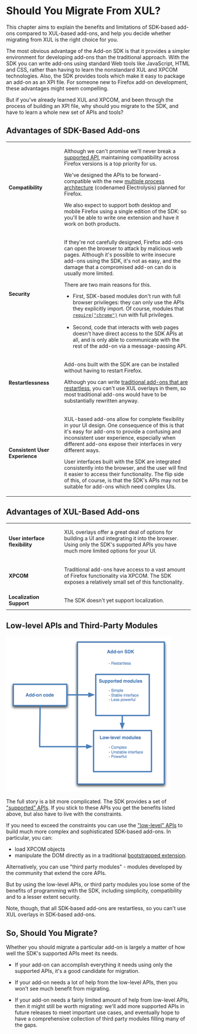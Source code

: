 # Should You Migrate From XUL? #

This chapter aims to explain the benefits and limitations of SDK-based add-ons compared to XUL-based add-ons, and help you decide whether migrating from XUL is the right choice for you.

The most obvious advantage of the Add-on SDK is that it provides a simpler environment for developing add-ons than the traditional approach. With the SDK you can write add-ons using standard Web tools like JavaScript, HTML and CSS, rather than having to learn the nonstandard XUL and XPCOM technologies. Also, the SDK provides tools which make it easy to package an add-on as an XPI file. For someone new to Firefox add-on development, these advantages might seem compelling.

But if you've already learned XUL and XPCOM, and been through the process of building an XPI file, why should you migrate to the SDK, and have to learn a whole new set of APIs and tools?

## Advantages of SDK-Based Add-ons ##

<table>
<colgroup>
<col width="30%">
<col width="70%">
</colgroup>
<tr>
<td> <strong><a name="compatibility">Compatibility</a></strong></td>
<td><p>Although we can't promise we'll never break a <a href="packages/addon-kit/addon-kit.html">supported API</a>, maintaining compatibility across Firefox versions is a top priority for us.</p>
<p>We've designed the APIs to be forward-compatible with the new <a href="https://wiki.mozilla.org/Electrolysis/Firefox">multiple process architecture</a> (codenamed Electrolysis) planned for Firefox.</p>
<p>We also expect to support both desktop and mobile Firefox using a single edition of the SDK: so you'll be able to write one extension and have it work on both products.</p></td>
</tr>

<tr>
<td> <strong><a name="security">Security</a></strong></td>
<td><p>If they're not carefully designed, Firefox add-ons can open the browser to attack by malicious web pages. Although it's possible to write insecure add-ons using the SDK, it's not as easy, and the damage that a compromised add-on can do is usually more limited.</p>
<p>There are two main reasons for this. 
  <ul>
    <li>First, SDK-based modules don't run with full browser privileges: they can only use the APIs they explicitly import. Of course, modules that <a href="dev-guide/module-development/chrome.html"><code>require("chrome")</code></a> run with full privileges.</li><br>
    <li>Second, code that interacts with web pages doesn't have direct access to the SDK APIs at all, and is only able to communicate with the rest of the add-on via a message-passing API.</li>
  </ul>
</p></td>
</tr>

<tr>
<td> <strong><a name="restartlessness">Restartlessness</a></strong></td>
<td><p>Add-ons built with the SDK are can be installed without having to restart Firefox.</p>
<p>Although you can write <a href="https://developer.mozilla.org/en/Extensions/Bootstrapped_extensions">traditional add-ons that are restartless</a>, you can't use XUL overlays in them, so most traditional add-ons would have to be substantially rewritten anyway.</p></td>
</tr>

<tr>
<td> <strong><a name="consistent_ux">Consistent User Experience</a></strong></td>
<td><p>XUL-based add-ons allow for complete flexibility in your UI design. One consequence of this is that it's easy for add-ons to provide a confusing and inconsistent user experience, especially when different add-ons expose their interfaces in very different ways.</p>
<p>User interfaces built with the SDK are integrated consistently into the browser, and the user will find it easier to access their functionality. The flip side of this, of course, is that the SDK's APIs may not be suitable for add-ons which need complex UIs.</p></td>
</tr>

</table>

## Advantages of XUL-Based Add-ons ##

<table>
<colgroup>
<col width="30%">
<col width="70%">
</colgroup>
<tr>
<td><strong><a name="ui_flexibility">User interface flexibility</a></strong></td>
<td><p>XUL overlays offer a great deal of options for building a UI and
integrating it into the browser. Using only the SDK's supported APIs you have
much more limited options for your UI.</p></td>
</tr>

<tr>
<td><strong><a name="xpcom_access">XPCOM</a></strong></td>
<td><p>Traditional add-ons have access to a vast amount of Firefox
functionality via XPCOM. The SDK exposes a relatively small set of this
functionality.</p></td>
</tr>

<tr>
<td><strong><a name="localization">Localization Support</a></strong></td>
<td><p>The SDK doesn't yet support localization.</p></td>
</tr>

</table>

## Low-level APIs and Third-Party Modules ##

<img class="image-right" src="static-files/media/addon-dependencies.png"
alt="Add-on use of supported and low-level modules">

The full story is a bit more complicated. The SDK provides a set of
["supported" APIs](packages/addon-kit/addon-kit.html). If you stick to
these APIs you get the benefits listed above, but also have to live with
the constraints.

If you need to exceed the constraints you can use the
["low-level" APIs](packages/api-utils/api-utils.html)
to build much more complex and sophisticated SDK-based add-ons.
In particular, you can:

* load XPCOM objects
* manipulate the DOM directly as in a traditional
<a href="https://developer.mozilla.org/en/Extensions/Bootstrapped_extensions">bootstrapped extension</a>. 

Alternatively, you can use "third party modules" - modules developed by the
community that extend the core APIs.

But by using the low-level APIs, or third party modules you lose some
of the benefits of programming with the SDK, including simplicity,
compatibility and to a lesser extent security.

Note, though, that all SDK-based add-ons are restartless, so you can't
use XUL overlays in SDK-based add-ons.

## So, Should You Migrate? ##

Whether you should migrate a particular add-on is largely a matter of
how well the SDK's supported APIs meet its needs.

* If your add-on can accomplish everything it needs using only the
supported APIs, it's a good candidate for migration.

* If your add-on needs a lot of help from the low-level APIs, then you
won't see much benefit from migrating.

* If your add-on needs a fairly limited amount of help from low-level
APIs, then it might still be worth migrating: we'll add more supported
APIs in future releases to meet important use cases, and eventually hope
to have a comprehensive collection of third party modules filling many of
the gaps.
